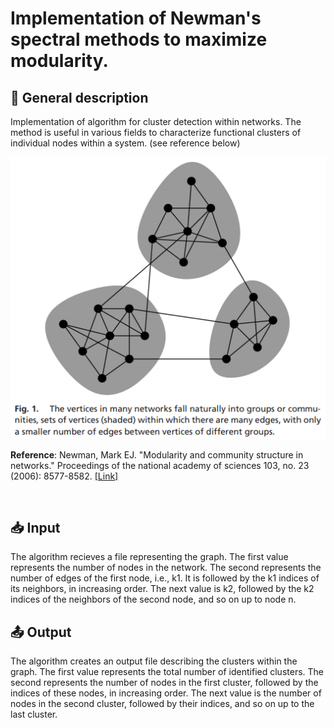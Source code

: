 # Implementation of Newman's spectral methods to maximize modularity.

## :page_with_curl: General description
Implementation of algorithm for cluster detection within networks. The method is useful in various fields to characterize functional clusters of individual nodes within a system. (see reference below)

<p align="center">
  <img src="Fig1.PNG">
</p>

**Reference**: 
Newman, Mark EJ. "Modularity and community structure in networks." Proceedings of the national academy of sciences 103, no. 23 (2006): 8577-8582. [[Link]](https://www.pnas.org/content/pnas/103/23/8577.full.pdf)

<br />

## :inbox_tray: Input 
The algorithm recieves a file representing the graph.
The first value represents the number of nodes in the network. The second represents the number of edges of the first node, i.e., k1. It is followed by the k1 indices of its neighbors, in increasing order. The next value is k2, followed by the k2 indices of the neighbors of the second node, and so on up to node n.

## :outbox_tray: Output
The algorithm creates an output file describing the clusters within the graph.
The first value represents the total number of identified clusters. The second represents the number of nodes in the first cluster, followed by the indices of these nodes, in increasing order. The next value is the number of nodes in the second cluster, followed by their indices, and so on up to the last cluster.




